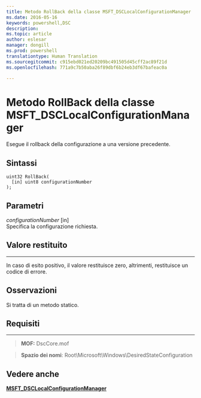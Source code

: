 ```yaml
---
title: Metodo RollBack della classe MSFT_DSCLocalConfigurationManager
ms.date: 2016-05-16
keywords: powershell,DSC
description: 
ms.topic: article
author: eslesar
manager: dongill
ms.prod: powershell
translationtype: Human Translation
ms.sourcegitcommit: c915ebd021ed20209bc491505d45cff2ac89f21d
ms.openlocfilehash: 771a9c7b50aba26f89dbf6b24eb3df67bafeac0a

---
```



# Metodo RollBack della classe MSFT_DSCLocalConfigurationManager

Esegue il rollback della configurazione a una versione precedente.

Sintassi
------

```mof
uint32 RollBack(
  [in] uint8 configurationNumber
);
```

Parametri
----------

*configurationNumber* \[in\]  
Specifica la configurazione richiesta. 

## Valore restituito
------------

In caso di esito positivo, il valore restituisce zero, altrimenti, restituisce un codice di errore.

## Osservazioni

Si tratta di un metodo statico.

## Requisiti
------------
>**MOF:** DscCore.mof

>**Spazio dei nomi**: Root\Microsoft\Windows\DesiredStateConfiguration


## Vedere anche


[**MSFT_DSCLocalConfigurationManager**](msft-dsclocalconfigurationmanager.md)


 

 






<!--HONumber=Aug16_HO3-->


